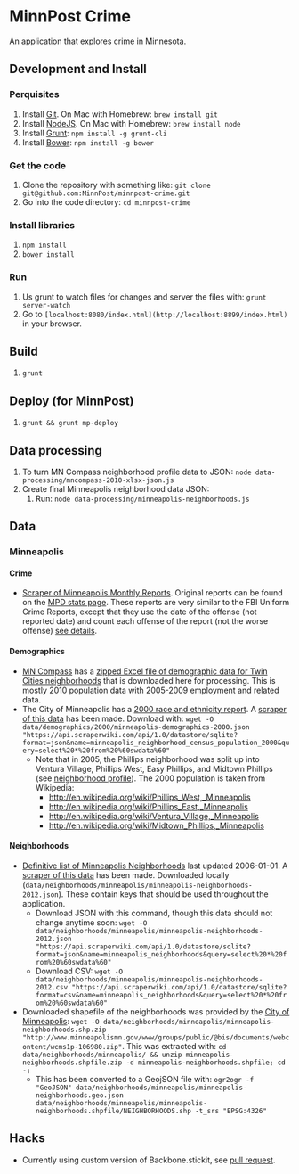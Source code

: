 # MinnPost Crime

An application that explores crime in Minnesota.

## Development and Install

### Perquisites

1. Install [Git](http://git-scm.com/).  On Mac with Homebrew: `brew install git`
1. Install [NodeJS](http://nodejs.org/).  On Mac with Homebrew: `brew install node`
1. Install [Grunt](http://gruntjs.com/): `npm install -g grunt-cli`
1. Install [Bower](http://bower.io/): `npm install -g bower`

### Get the code

1. Clone the repository with something like: `git clone git@github.com:MinnPost/minnpost-crime.git`
1. Go into the code directory: `cd minnpost-crime`

### Install libraries

1. `npm install`
1. `bower install`

### Run

1. Us grunt to watch files for changes and server the files with: `grunt server-watch`
1. Go to `[localhost:8080/index.html](http://localhost:8899/index.html)` in your browser.

## Build

1. `grunt`

## Deploy (for MinnPost)

1. `grunt && grunt mp-deploy`

## Data processing

1. To turn MN Compass neighborhood profile data to JSON: `node data-processing/mncompass-2010-xlsx-json.js`
1. Create final Minneapolis neighborhood data JSON:
    1. Run: `node data-processing/minneapolis-neighborhoods.js`

## Data

### Minneapolis

#### Crime

* [Scraper of Minneapolis Monthly Reports](https://scraperwiki.com/scrapers/minneapolis_aggregate_crime_data/).  Original reports can be found on the [MPD stats page](http://www.minneapolismn.gov/police/statistics/crime-statistics_codefor_statistics).  These reports are very similar to the FBI Uniform Crime Reports, except that they use the date of the offense (not reported date) and count each offense of the report (not the worse offense) [see details](http://www.minneapolismn.gov/police/statistics/police_crime-statistics_understanding-codefor).

#### Demographics

* [MN Compass](http://www.mncompass.org/twincities/neighborhoods.php) has a [zipped Excel file of demographic data for Twin Cities neighborhoods](http://www.mncompass.org/_data/neighborhood-profiles/mnc-2011-neighborhood-profiles-alldata-no-suppression-r2.zip) that is downloaded here for processing.  This is mostly 2010 population data with 2005-2009 employment and related data.
* The City of Minneapolis has a [2000 race and ethnicity report](http://www.ci.minneapolis.mn.us/census/2000/census_2000-race-and-ethnicity-by-neighborhood).  A [scraper of this data](https://scraperwiki.com/scrapers/minneapolis_neighborhood_census_population_2000/) has been made.  Download with: `wget -O data/demographics/2000/minneapolis-demographics-2000.json "https://api.scraperwiki.com/api/1.0/datastore/sqlite?format=json&name=minneapolis_neighborhood_census_population_2000&query=select%20*%20from%20%60swdata%60"`
   * Note that in 2005, the Phillips neighborhood was split up into Ventura Village, Phillips West, Easy Phillips, and Midtown Phillips (see [neighborhood profile](http://www.minneapolismn.gov/ward6/neighborhoods/council_ward6_phillipswest)).  The 2000 population is taken from Wikipedia:
       * http://en.wikipedia.org/wiki/Phillips_West,_Minneapolis
       * http://en.wikipedia.org/wiki/Phillips_East,_Minneapolis
       * http://en.wikipedia.org/wiki/Ventura_Village,_Minneapolis
       * http://en.wikipedia.org/wiki/Midtown_Phillips,_Minneapolis

#### Neighborhoods

* [Definitive list of Minneapolis Neighborhoods](http://www.minneapolismn.gov/maps/neighborhoods) last updated 2006-01-01.  A [scraper of this data](https://scraperwiki.com/scrapers/minneapolis_neighborhoods/) has been made.  Downloaded locally (```data/neighborhoods/minneapolis/minneapolis-neighborhoods-2012.json```).  These contain keys that should be used throughout the application.
   * Download JSON with this command, though this data should not change anytime soon: `wget -O data/neighborhoods/minneapolis/minneapolis-neighborhoods-2012.json "https://api.scraperwiki.com/api/1.0/datastore/sqlite?format=json&name=minneapolis_neighborhoods&query=select%20*%20from%20%60swdata%60"`
   * Download CSV: `wget -O data/neighborhoods/minneapolis/minneapolis-neighborhoods-2012.csv "https://api.scraperwiki.com/api/1.0/datastore/sqlite?format=csv&name=minneapolis_neighborhoods&query=select%20*%20from%20%60swdata%60"`
* Downloaded shapefile of the neighborhoods was provided by the [City of Minneapolis](http://www.minneapolismn.gov/maps/about_maps_public-maps-links): `wget -O data/neighborhoods/minneapolis/minneapolis-neighborhoods.shp.zip "http://www.minneapolismn.gov/www/groups/public/@bis/documents/webcontent/wcms1p-106980.zip"`.  This was extracted with: `cd data/neighborhoods/minneapolis/ && unzip minneapolis-neighborhoods.shpfile.zip -d minneapolis-neighborhoods.shpfile; cd -;`
   * This has been converted to a GeojSON file with: `ogr2ogr -f "GeoJSON" data/neighborhoods/minneapolis/minneapolis-neighborhoods.geo.json data/neighborhoods/minneapolis/minneapolis-neighborhoods.shpfile/NEIGHBORHOODS.shp -t_srs "EPSG:4326"`

## Hacks

* Currently using custom version of Backbone.stickit, see [pull request](https://github.com/NYTimes/backbone.stickit/pull/122).